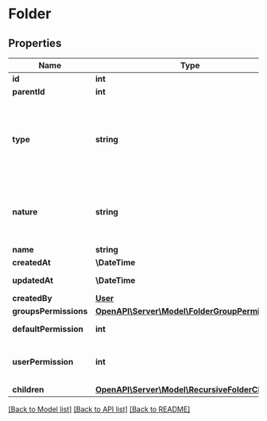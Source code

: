 # Folder

## Properties
Name | Type | Description | Notes
------------ | ------------- | ------------- | -------------
**id** | **int** |  | [readonly] 
**parentId** | **int** |  | [optional] 
**type** | **string** | DEPRECATED: Use &#39;nature&#39; instead. Value is \&quot;Folder\&quot;. It is usefull to parse the tree and discriminate folders and files | [readonly] 
**nature** | **string** | Value is \&quot;Folder\&quot;. It is usefull to parse the tree and discriminate folders and files | [readonly] 
**name** | **string** | Name of the folder | 
**createdAt** | **\DateTime** | Creation date | [readonly] 
**updatedAt** | **\DateTime** | Date of the last update | [readonly] 
**createdBy** | [**User**](User.md) |  | [readonly] 
**groupsPermissions** | [**OpenAPI\Server\Model\FolderGroupPermission**](FolderGroupPermission.md) |  | [readonly] 
**defaultPermission** | **int** | Permission for a Folder | [optional] 
**userPermission** | **int** | Aggregate of group user permissions and folder default permission | [readonly] 
**children** | [**OpenAPI\Server\Model\RecursiveFolderChildren**](RecursiveFolderChildren.md) |  | [readonly] 

[[Back to Model list]](../README.md#documentation-for-models) [[Back to API list]](../README.md#documentation-for-api-endpoints) [[Back to README]](../README.md)


